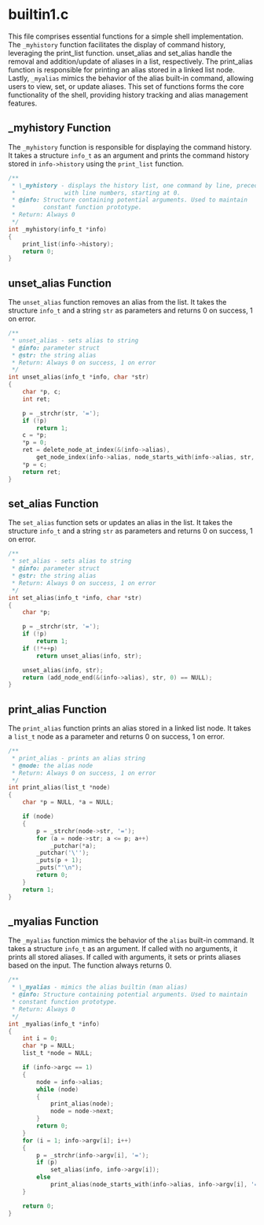 # builtin1.c
This file comprises essential functions for a simple shell implementation. The `_myhistory` function facilitates the display of command history, leveraging the print_list function. unset_alias and set_alias handle the removal and addition/update of aliases in a list, respectively. The print_alias function is responsible for printing an alias stored in a linked list node. Lastly, `_myalias` mimics the behavior of the alias built-in command, allowing users to view, set, or update aliases. This set of functions forms the core functionality of the shell, providing history tracking and alias management features.

## \_myhistory Function

The `_myhistory` function is responsible for displaying the command history. It takes a structure `info_t` as an argument and prints the command history stored in `info->history` using the `print_list` function.

```c
/**
 * \_myhistory - displays the history list, one command by line, preceded
 *              with line numbers, starting at 0.
 * @info: Structure containing potential arguments. Used to maintain
 *        constant function prototype.
 * Return: Always 0
 */
int _myhistory(info_t *info)
{
    print_list(info->history);
    return 0;
}
```

## unset_alias Function

The `unset_alias` function removes an alias from the list. It takes the structure `info_t` and a string `str` as parameters and returns 0 on success, 1 on error.

```c
/**
 * unset_alias - sets alias to string
 * @info: parameter struct
 * @str: the string alias
 * Return: Always 0 on success, 1 on error
 */
int unset_alias(info_t *info, char *str)
{
    char *p, c;
    int ret;

    p = _strchr(str, '=');
    if (!p)
        return 1;
    c = *p;
    *p = 0;
    ret = delete_node_at_index(&(info->alias),
        get_node_index(info->alias, node_starts_with(info->alias, str, -1)));
    *p = c;
    return ret;
}
```

## set_alias Function

The `set_alias` function sets or updates an alias in the list. It takes the structure `info_t` and a string `str` as parameters and returns 0 on success, 1 on error.

```c
/**
 * set_alias - sets alias to string
 * @info: parameter struct
 * @str: the string alias
 * Return: Always 0 on success, 1 on error
 */
int set_alias(info_t *info, char *str)
{
    char *p;

    p = _strchr(str, '=');
    if (!p)
        return 1;
    if (!*++p)
        return unset_alias(info, str);

    unset_alias(info, str);
    return (add_node_end(&(info->alias), str, 0) == NULL);
}
```

## print_alias Function

The `print_alias` function prints an alias stored in a linked list node. It takes a `list_t` node as a parameter and returns 0 on success, 1 on error.

```c
/**
 * print_alias - prints an alias string
 * @node: the alias node
 * Return: Always 0 on success, 1 on error
 */
int print_alias(list_t *node)
{
    char *p = NULL, *a = NULL;

    if (node)
    {
        p = _strchr(node->str, '=');
        for (a = node->str; a <= p; a++)
            _putchar(*a);
        _putchar('\'');
        _puts(p + 1);
        _puts("'\n");
        return 0;
    }
    return 1;
}
```

## \_myalias Function

The `_myalias` function mimics the behavior of the `alias` built-in command. It takes a structure `info_t` as an argument. If called with no arguments, it prints all stored aliases. If called with arguments, it sets or prints aliases based on the input. The function always returns 0.

```c
/**
 * \_myalias - mimics the alias builtin (man alias)
 * @info: Structure containing potential arguments. Used to maintain
 * constant function prototype.
 * Return: Always 0
 */
int _myalias(info_t *info)
{
    int i = 0;
    char *p = NULL;
    list_t *node = NULL;

    if (info->argc == 1)
    {
        node = info->alias;
        while (node)
        {
            print_alias(node);
            node = node->next;
        }
        return 0;
    }
    for (i = 1; info->argv[i]; i++)
    {
        p = _strchr(info->argv[i], '=');
        if (p)
            set_alias(info, info->argv[i]);
        else
            print_alias(node_starts_with(info->alias, info->argv[i], '='));
    }

    return 0;
}
```
